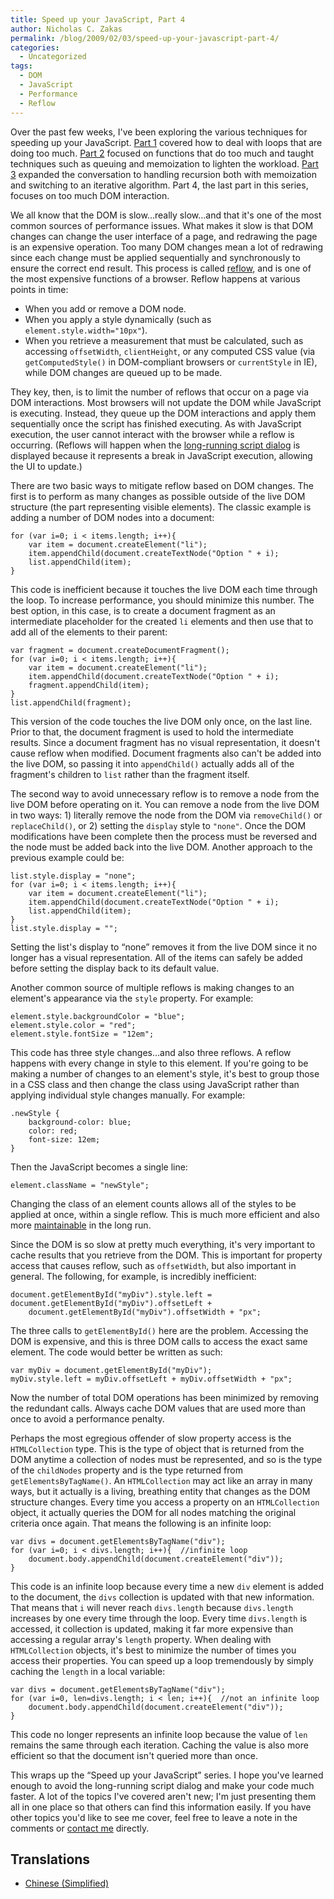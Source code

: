 ```yaml
---
title: Speed up your JavaScript, Part 4
author: Nicholas C. Zakas
permalink: /blog/2009/02/03/speed-up-your-javascript-part-4/
categories:
  - Uncategorized
tags:
  - DOM
  - JavaScript
  - Performance
  - Reflow
---
```

Over the past few weeks, I've been exploring the various techniques for speeding up your JavaScript. [Part 1][1] covered how to deal with loops that are doing too much. [Part 2][2] focused on functions that do too much and taught techniques such as queuing and memoization to lighten the workload. [Part 3][3] expanded the conversation to handling recursion both with memoization and switching to an iterative algorithm. Part 4, the last part in this series, focuses on too much DOM interaction.

We all know that the DOM is slow&#8230;really slow&#8230;and that it's one of the most common sources of performance issues. What makes it slow is that DOM changes can change the user interface of a page, and redrawing the page is an expensive operation. Too many DOM changes mean a lot of redrawing since each change must be applied sequentially and synchronously to ensure the correct end result. This process is called [reflow][4], and is one of the most expensive functions of a browser. Reflow happens at various points in time:

  * When you add or remove a DOM node.
  * When you apply a style dynamically (such as `element.style.width="10px"`).
  * When you retrieve a measurement that must be calculated, such as accessing `offsetWidth`, `clientHeight`, or any computed CSS value (via `getComputedStyle()` in DOM-compliant browsers or `currentStyle` in IE), while DOM changes are queued up to be made.

They key, then, is to limit the number of reflows that occur on a page via DOM interactions. Most browsers will not update the DOM while JavaScript is executing. Instead, they queue up the DOM interactions and apply them sequentially once the script has finished executing. As with JavaScript execution, the user cannot interact with the browser while a reflow is occurring. (Reflows will happen when the [long-running script dialog][5] is displayed because it represents a break in JavaScript execution, allowing the UI to update.)

There are two basic ways to mitigate reflow based on DOM changes. The first is to perform as many changes as possible outside of the live DOM structure (the part representing visible elements). The classic example is adding a number of DOM nodes into a document:

    for (var i=0; i < items.length; i++){
        var item = document.createElement("li");
        item.appendChild(document.createTextNode("Option " + i);
        list.appendChild(item);
    }

This code is inefficient because it touches the live DOM each time through the loop. To increase performance, you should minimize this number. The best option, in this case, is to create a document fragment as an intermediate placeholder for the created `li` elements and then use that to add all of the elements to their parent:

    var fragment = document.createDocumentFragment();
    for (var i=0; i < items.length; i++){
        var item = document.createElement("li");
        item.appendChild(document.createTextNode("Option " + i);
        fragment.appendChild(item);
    }
    list.appendChild(fragment);

This version of the code touches the live DOM only once, on the last line. Prior to that, the document fragment is used to hold the intermediate results. Since a document fragment has no visual representation, it doesn't cause reflow when modified. Document fragments also can't be added into the live DOM, so passing it into `appendChild()` actually adds all of the fragment's children to `list` rather than the fragment itself.

The second way to avoid unnecessary reflow is to remove a node from the live DOM before operating on it. You can remove a node from the live DOM in two ways: 1) literally remove the node from the DOM via `removeChild()` or `replaceChild()`, or 2) setting the `display` style to `"none"`. Once the DOM modifications have been complete then the process must be reversed and the node must be added back into the live DOM. Another approach to the previous example could be:

    list.style.display = "none";
    for (var i=0; i < items.length; i++){
        var item = document.createElement("li");
        item.appendChild(document.createTextNode("Option " + i);
        list.appendChild(item);
    }
    list.style.display = "";

Setting the list's display to &#8220;none&#8221; removes it from the live DOM since it no longer has a visual representation. All of the items can safely be added before setting the display back to its default value.

Another common source of multiple reflows is making changes to an element's appearance via the `style` property. For example:

    element.style.backgroundColor = "blue";
    element.style.color = "red";
    element.style.fontSize = "12em";

This code has three style changes&#8230;and also three reflows. A reflow happens with every change in style to this element. If you're going to be making a number of changes to an element's style, it's best to group those in a CSS class and then change the class using JavaScript rather than applying individual style changes manually. For example:

    .newStyle {
        background-color: blue;
        color: red;
        font-size: 12em;
    }

Then the JavaScript becomes a single line:

    element.className = "newStyle";

Changing the class of an element counts allows all of the styles to be applied at once, within a single reflow. This is much more efficient and also more [maintainable][6] in the long run.

Since the DOM is so slow at pretty much everything, it's very important to cache results that you retrieve from the DOM. This is important for property access that causes reflow, such as `offsetWidth`, but also important in general. The following, for example, is incredibly inefficient:

    document.getElementById("myDiv").style.left = document.getElementById("myDiv").offsetLeft +
        document.getElementById("myDiv").offsetWidth + "px";
    

The three calls to `getElementById()` here are the problem. Accessing the DOM is expensive, and this is three DOM calls to access the exact same element. The code would better be written as such:

    var myDiv = document.getElementById("myDiv");
    myDiv.style.left = myDiv.offsetLeft + myDiv.offsetWidth + "px";

Now the number of total DOM operations has been minimized by removing the redundant calls. Always cache DOM values that are used more than once to avoid a performance penalty.

Perhaps the most egregious offender of slow property access is the `HTMLCollection` type. This is the type of object that is returned from the DOM anytime a collection of nodes must be represented, and so is the type of the `childNodes` property and is the type returned from `getElementsByTagName()`. An `HTMLCollection` may act like an array in many ways, but it actually is a living, breathing entity that changes as the DOM structure changes. Every time you access a property on an `HTMLCollection` object, it actually queries the DOM for all nodes matching the original criteria once again. That means the following is an infinite loop:

    var divs = document.getElementsByTagName("div");
    for (var i=0; i < divs.length; i++){  //infinite loop
        document.body.appendChild(document.createElement("div"));
    }

This code is an infinite loop because every time a new `div` element is added to the document, the `divs` collection is updated with that new information. That means that `i` will never reach `divs.length` because `divs.length` increases by one every time through the loop. Every time `divs.length` is accessed, it collection is updated, making it far more expensive than accessing a regular array's `length` property. When dealing with `HTMLCollection` objects, it's best to minimize the number of times you access their properties. You can speed up a loop tremendously by simply caching the `length` in a local variable:

    var divs = document.getElementsByTagName("div");
    for (var i=0, len=divs.length; i < len; i++){  //not an infinite loop
        document.body.appendChild(document.createElement("div"));
    }

This code no longer represents an infinite loop because the value of `len` remains the same through each iteration. Caching the value is also more efficient so that the document isn't queried more than once.

This wraps up the &#8220;Speed up your JavaScript&#8221; series. I hope you've learned enough to avoid the long-running script dialog and make your code much faster. A lot of the topics I've covered aren't new; I'm just presenting them all in one place so that others can find this information easily. If you have other topics you'd like to see me cover, feel free to leave a note in the comments or [contact me][7] directly.

## Translations

  * [Chinese (Simplified)][8][  
    ][8]

 [1]: https://humanwhocodes.com/blog/2009/01/13/speed-up-your-javascript-part-1/
 [2]: https://humanwhocodes.com/blog/2009/01/20/speed-up-your-javascript-part-2/
 [3]: https://humanwhocodes.com/blog/2009/01/27/speed-up-your-javascript-part-3/
 [4]: http://dev.opera.com/articles/view/efficient-javascript/?page=3#reflow
 [5]: https://humanwhocodes.com/blog/2009/01/05/what-determines-that-a-script-is-long-running/
 [6]: http://video.yahoo.com/watch/568351/2820297
 [7]: https://humanwhocodes.com/contact/
 [8]: http://cuimingda.com/2009/02/speed-up-your-javascript-part-4.html
